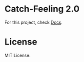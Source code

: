 # Catch-Feeling 2.0

For this project, check [Docs](https://docs.google.com/document/d/1WeHReZvfFfWXUofVTa-DO2WCpCu_YP2uD6qaSMEw8DI/edit).

# License

MIT License.
